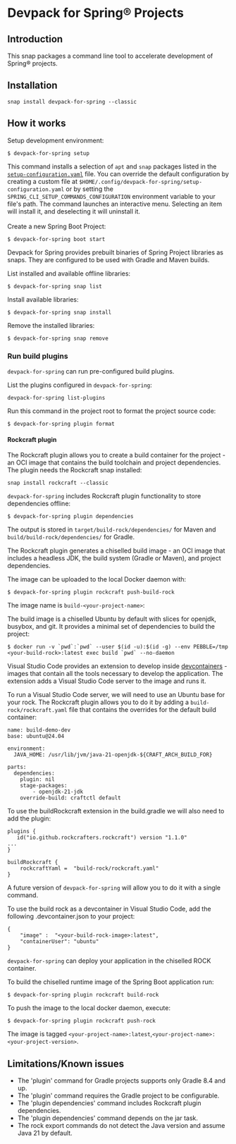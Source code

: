 # Devpack for Spring® Projects

## Introduction

This snap packages a command line tool to accelerate development of Spring® projects.

## Installation

`snap install devpack-for-spring --classic`

## How it works

Setup development environment:

```
$ devpack-for-spring setup
```

This command installs a selection of `apt` and `snap` packages listed in the [`setup-configuration.yaml`](setup-configuration.yaml) file.
You can override the default configuration by creating a custom file at `$HOME/.config/devpack-for-spring/setup-configuration.yaml` or by setting the `SPRING_CLI_SETUP_COMMANDS_CONFIGURATION` environment variable to your file's path.
The command launches an interactive menu. Selecting an item will install it, and deselecting it will uninstall it.
<br>
<br>
Create a new Spring Boot Project:

```
$ devpack-for-spring boot start
```

Devpack for Spring provides prebuilt binaries of Spring Project libraries as snaps. They are configured to be used with Gradle and Maven builds.

List installed and available offline libraries:

```
$ devpack-for-spring snap list
```


Install available libraries:

```
$ devpack-for-spring snap install
```


Remove the installed libraries:

```
$ devpack-for-spring snap remove
```

### Run build plugins

`devpack-for-spring` can run pre-configured build plugins.


List the plugins configured in `devpack-for-spring`:

```
devpack-for-spring list-plugins
```


Run this command in the project root to format the project source code:

```
$ devpack-for-spring plugin format
```

#### Rockcraft plugin

The Rockcraft plugin allows you to create a build container for the project - an OCI image that contains the build toolchain and project dependencies. The plugin needs the Rockcraft snap installed:

```
snap install rockcraft --classic
```

`devpack-for-spring` includes Rockcraft plugin functionality to store dependencies offline:

```
$ devpack-for-spring plugin dependencies
```

The output is stored in `target/build-rock/dependencies/` for Maven and `build/build-rock/dependencies/` for Gradle.

The Rockcraft plugin generates a chiselled build image - an OCI image that includes a headless JDK, the build system (Gradle or Maven), and project dependencies.

The image can be uploaded to the local Docker daemon with:

```
$ devpack-for-spring plugin rockcraft push-build-rock
```

The image name is `build-<your-project-name>`:

The build image is a chiselled Ubuntu by default with slices for openjdk, busybox, and git.
It provides a minimal set of dependencies to build the project:

```
$ docker run -v `pwd`:`pwd` --user $(id -u):$(id -g) --env PEBBLE=/tmp <your-build-rock>:latest exec build `pwd` --no-daemon
```

Visual Studio Code provides an extension to develop inside [devcontainers](https://containers.dev/) - images that contain all the tools necessary to develop the application. The extension adds a Visual Studio Code server to the image and runs it.

To run a Visual Studio Code server, we will need to use an Ubuntu base for your rock. The Rockcraft plugin allows you to do it by adding a `build-rock/rockcraft.yaml` file that contains the overrides for the default build container:

```
name: build-demo-dev
base: ubuntu@24.04

environment:
  JAVA_HOME: /usr/lib/jvm/java-21-openjdk-${CRAFT_ARCH_BUILD_FOR}

parts:
  dependencies:
    plugin: nil
    stage-packages:
        - openjdk-21-jdk
    override-build: craftctl default
```

To use the buildRockcraft extension in the build.gradle we will also need to add the plugin:

```
plugins {
   id("io.github.rockcrafters.rockcraft") version "1.1.0"
...
}

buildRockcraft {
    rockcraftYaml =  "build-rock/rockcraft.yaml"
}
```

A future version of `devpack-for-spring` will allow you to do it with a single command.

To use the build rock as a devcontainer in Visual Studio Code, add the following .devcontainer.json to your project:
```
{
    "image" :  "<your-build-rock-image>:latest",
    "containerUser": "ubuntu"
}
```

`devpack-for-spring` can deploy your application in the chiselled ROCK container.

To build the chiselled runtime image of the Spring Boot application run:

```
$ devpack-for-spring plugin rockcraft build-rock
```

To push the image to the local docker daemon, execute:

```
$ devpack-for-spring plugin rockcraft push-rock
```

The image is tagged `<your-project-name>:latest`,`<your-project-name>:<your-project-version>`.

## Limitations/Known issues

- The 'plugin' command for Gradle projects supports only Gradle 8.4 and up.
- The 'plugin' command requires the Gradle project to be configurable.
- The 'plugin dependencies' command includes Rockcraft plugin dependencies.
- The 'plugin dependencies' command depends on the jar task.
- The rock export commands do not detect the Java version and assume Java 21 by default.
